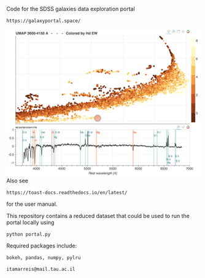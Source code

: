 Code for the SDSS galaxies data exploration portal
```
https://galaxyportal.space/
```
![icon](icon.png)
Also see
```
https://toast-docs.readthedocs.io/en/latest/
```
for the user manual.

This repository contains a reduced dataset that could be used to run the portal locally using
```
python portal.py
```

Required packages include:
```
bokeh, pandas, numpy, pylru
```


```
itamarreis@mail.tau.ac.il
```
